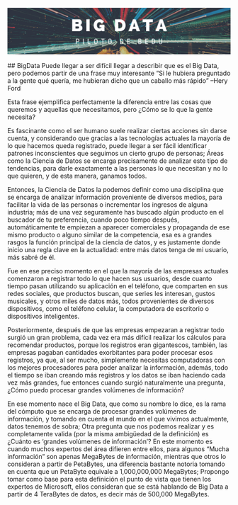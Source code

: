 <p align="center">
  <img src="Images/portada1.png" />
</p>
## BigData
Puede llegar a ser difícil llegar a describir que es el Big Data, pero podemos partir de una frase muy interesante 
“Si le hubiera preguntado a la gente qué quería, me hubieran dicho que un caballo más rápido” –Hery Ford 

Esta frase ejemplifica perfectamente la diferencia entre las cosas que queremos y aquellas que necesitamos, pero ¿Cómo se lo que la gente necesita? 

Es fascinante como el ser humano suele realizar ciertas acciones sin darse cuenta, y considerando que gracias a las tecnologías actuales la mayoría de lo que hacemos queda registrado, puede llegar a ser fácil identificar patrones inconscientes que seguimos un cierto grupo de personas; Áreas como la Ciencia de Datos se encarga precisamente de analizar este tipo de tendencias, para darle exactamente a las personas lo que necesitan y no lo que quieren, y de esta manera, ganamos todos. 

Entonces, la Ciencia de Datos la podemos definir como una disciplina que se encarga de analizar información proveniente de diversos medios, para facilitar la vida de las personas o incrementar los ingresos de alguna industria; más de una vez seguramente has buscado algún producto en el buscador de tu preferencia, cuando poco tiempo después, automáticamente te empiezan a aparecer comerciales y propaganda de ese mismo producto o alguno similar de la competencia, esa es a grandes rasgos la función principal de la ciencia de datos, y es justamente donde inicio una regla clave en la actualidad: entre más datos tenga de mi usuario, más sabré de él. 

Fue en ese preciso momento en el que la mayoría de las empresas actuales comenzaron a registrar todo lo que hacen sus usuarios, desde cuanto tiempo pasan utilizando su aplicación en el teléfono, que comparten en sus redes sociales, que productos buscan, que series les interesan, gustos musicales, y otros miles de datos más, todos provenientes de diversos dispositivos, como el teléfono celular, la computadora de escritorio o dispositivos inteligentes. 

Posteriormente, después de que las empresas empezaran a registrar todo surgió un gran problema, cada vez era más difícil realizar los cálculos para recomendar productos, porque los registros eran gigantescos, también, las empresas pagaban cantidades exorbitantes para poder procesar esos registros, ya que, al ser mucho, simplemente necesitas computadoras con los mejores procesadores para poder analizar la información, además, todo el tiempo se iban creando más registros y los datos se iban haciendo cada vez más grandes, fue entonces cuando surgió naturalmente una pregunta, ¿Cómo puedo procesar grandes volúmenes de información? 

En ese momento nace el Big Data, que como su nombre lo dice, es la rama del cómputo que se encarga de procesar grandes volúmenes de información, y tomando en cuenta el mundo en el que vivimos actualmente, datos tenemos de sobra; Otra pregunta que nos podemos realizar y es completamente valida (por la misma ambigüedad de la definición) es ¿Cuánto es ‘grandes volúmenes de información’? En este momento es cuando muchos expertos del área difieren entre ellos, para algunos “Mucha información” son apenas MegaBytes de información, mientras que otros lo consideran a partir de PetaBytes, una diferencia bastante notoria tomando en cuenta que un PetaByte equivale a 1,000,000,000 MegaBytes; Propongo tomar como base para esta definición el punto de vista que tienen los expertos de Microsoft, ellos consideran que se está hablando de Big Data a partir de 4 TeraBytes de datos, es decir más de 500,000 MegaBytes.
